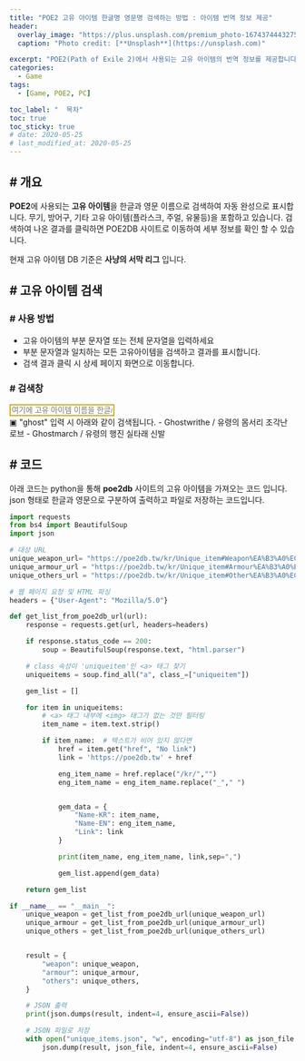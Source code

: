 ```yaml
---
title: "POE2 고유 아이템 한글명 영문명 검색하는 방법 : 아이템 번역 정보 제공"
header:
  overlay_image: "https://plus.unsplash.com/premium_photo-1674374443275-20dae04975ac?q=80&w=3870&auto=format&fit=crop&ixlib=rb-4.0.3&ixid=M3wxMjA3fDB8MHxwaG90by1wYWdlfHx8fGVufDB8fHx8fA%3D%3D"
  caption: "Photo credit: [**Unsplash**](https://unsplash.com)"

excerpt: "POE2(Path of Exile 2)에서 사용되는 고유 아이템의 번역 정보를 제공합니다."
categories:
  - Game
tags:
  - [Game, POE2, PC]

toc_label: "  목차"
toc: true
toc_sticky: true
# date: 2020-05-25
# last_modified_at: 2020-05-25
---
```


<script src="/Custom/item_search.js"></script>

## # 개요

**POE2**에 사용되는 **고유 아이템**을 한글과 영문 이름으로 검색하여 자동 완성으로 표시합니다. 무기, 방어구, 기타 고유 아이템(플라스크, 주얼, 유물등)을 포함하고 있습니다. 검색하여 나온 결과를 클릭하면 POE2DB 사이트로 이동하여 세부 정보를 확인 할 수 있습니다.

현재 고유 아이템 DB 기준은 **사냥의 서막 리그** 입니다.

## # 고유 아이템 검색

### # 사용 방법

- 고유 아이템의 부분 문자열 또는 전체 문자열을 입력하세요
- 부분 문자열과 일치하는 모든 고유아이템을 검색하고 결과를 표시합니다.
- 검색 결과 클릭 시 상세 페이지 화면으로 이동합니다.

### # 검색창

<div id="autocompleteContainerSingle">
    <input type="text" id="single_keyword" placeholder="여기에 고유 아이템 이름을 한글/영문 상관없이 입력하세요." style="border: 2px solid #c8af0c;" >
    <div id="single_suggestion"></div>
</div>

<div class="notice--info" markdown="1">
▣ "ghost" 입력 시 아래와 같이 검색됩니다.
 - Ghostwrithe / 유령의 몸서리 조각난 로브
 - Ghostmarch / 유령의 행진 실타래 신발
</div>

## # 코드

아래 코드는 python을 통해 **poe2db** 사이트의 고유 아이템을 가져오는 코드 입니다. json 형태로 한글과 영문으로 구분하여 출력하고 파일로 저장하는 코드입니다.

```python
import requests
from bs4 import BeautifulSoup
import json

# 대상 URL
unique_weapon_url= "https://poe2db.tw/kr/Unique_item#Weapon%EA%B3%A0%EC%9C%A0"
unique_armour_url = "https://poe2db.tw/kr/Unique_item#Armour%EA%B3%A0%EC%9C%A0"
unique_others_url = "https://poe2db.tw/kr/Unique_item#Other%EA%B3%A0%EC%9C%A0"

# 웹 페이지 요청 및 HTML 파싱
headers = {"User-Agent": "Mozilla/5.0"}

def get_list_from_poe2db_url(url):
    response = requests.get(url, headers=headers)

    if response.status_code == 200:
        soup = BeautifulSoup(response.text, "html.parser")

    # class 속성이 'uniqueitem'인 <a> 태그 찾기
    uniqueitems = soup.find_all("a", class_=["uniqueitem"])

    gem_list = []

    for item in uniqueitems:
        # <a> 태그 내부에 <img> 태그가 없는 것만 필터링
        item_name = item.text.strip()

        if item_name:  # 텍스트가 비어 있지 않다면
            href = item.get("href", "No link")
            link = 'https://poe2db.tw' + href

            eng_item_name = href.replace("/kr/","")
            eng_item_name = eng_item_name.replace("_"," ")


            gem_data = {
                "Name-KR": item_name,
                "Name-EN": eng_item_name,
                "Link": link
            }

            print(item_name, eng_item_name, link,sep=",")

            gem_list.append(gem_data)

    return gem_list

if __name__ == "__main__":
    unique_weapon = get_list_from_poe2db_url(unique_weapon_url)
    unique_armour = get_list_from_poe2db_url(unique_armour_url)
    unique_others = get_list_from_poe2db_url(unique_others_url)


    result = {
        "weapon": unique_weapon,
        "armour": unique_armour,
        "others": unique_others,
    }

    # JSON 출력
    print(json.dumps(result, indent=4, ensure_ascii=False))

    # JSON 파일로 저장
    with open("unique_items.json", "w", encoding="utf-8") as json_file:
        json.dump(result, json_file, indent=4, ensure_ascii=False)


```
